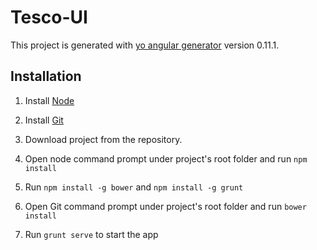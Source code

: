 # Tesco-UI

This project is generated with [yo angular generator](https://github.com/yeoman/generator-angular)
version 0.11.1.

## Installation

1. Install <a href="https://nodejs.org/en/" target="_blank">Node</a>

2. Install <a href="https://git-scm.com/" target="_blank">Git</a>

3. Download project from the repository.

4. Open node command prompt under project's root folder and run `npm install` 

5. Run `npm install -g bower` and `npm install -g grunt`

6. Open Git command prompt under project's root folder and run `bower install`

7. Run `grunt serve` to start the app

